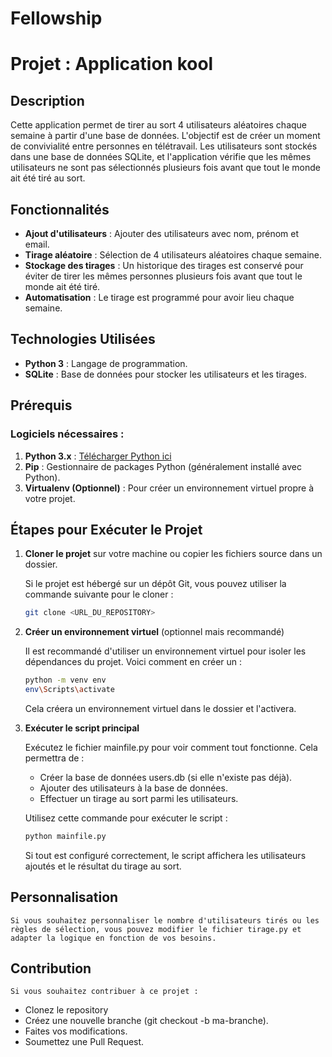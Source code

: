 # Fellowship

# Projet : Application kool

## Description
Cette application permet de tirer au sort 4 utilisateurs aléatoires chaque semaine à partir d'une base de données. L'objectif est de créer un moment de convivialité entre personnes en télétravail. Les utilisateurs sont stockés dans une base de données SQLite, et l'application vérifie que les mêmes utilisateurs ne sont pas sélectionnés plusieurs fois avant que tout le monde ait été tiré au sort.

## Fonctionnalités
- **Ajout d'utilisateurs** : Ajouter des utilisateurs avec nom, prénom et email.
- **Tirage aléatoire** : Sélection de 4 utilisateurs aléatoires chaque semaine.
- **Stockage des tirages** : Un historique des tirages est conservé pour éviter de tirer les mêmes personnes plusieurs fois avant que tout le monde ait été tiré.
- **Automatisation** : Le tirage est programmé pour avoir lieu chaque semaine.

## Technologies Utilisées
- **Python 3** : Langage de programmation.
- **SQLite** : Base de données pour stocker les utilisateurs et les tirages.

## Prérequis

### Logiciels nécessaires :
1. **Python 3.x** : [Télécharger Python ici](https://www.python.org/downloads/)
2. **Pip** : Gestionnaire de packages Python (généralement installé avec Python).
3. **Virtualenv (Optionnel)** : Pour créer un environnement virtuel propre à votre projet.

## Étapes pour Exécuter le Projet

1. **Cloner le projet** sur votre machine ou copier les fichiers source dans un dossier.

   Si le projet est hébergé sur un dépôt Git, vous pouvez utiliser la commande suivante pour le cloner :

   ```bash
   git clone <URL_DU_REPOSITORY>
   ```
2. **Créer un environnement virtuel** (optionnel mais recommandé)

   Il est recommandé d'utiliser un environnement virtuel pour isoler les dépendances du projet. Voici comment en créer un :

   ```bash
   python -m venv env
   env\Scripts\activate
   ```
   Cela créera un environnement virtuel dans le dossier et l'activera.

3. **Exécuter le script principal**

    Exécutez le fichier mainfile.py pour voir comment tout fonctionne. Cela permettra de :

    - Créer la base de données users.db (si elle n'existe pas déjà).
    - Ajouter des utilisateurs à la base de données.
    - Effectuer un tirage au sort parmi les utilisateurs.

    Utilisez cette commande pour exécuter le script :  

    ```bash
    python mainfile.py
    ```
    Si tout est configuré correctement, le script affichera les utilisateurs ajoutés et le résultat du tirage au sort.

## Personnalisation

    Si vous souhaitez personnaliser le nombre d'utilisateurs tirés ou les règles de sélection, vous pouvez modifier le fichier tirage.py et adapter la logique en fonction de vos besoins.

## Contribution

    Si vous souhaitez contribuer à ce projet :

   - Clonez le repository
   - Créez une nouvelle branche (git checkout -b ma-branche).
   - Faites vos modifications.
   - Soumettez une Pull Request.